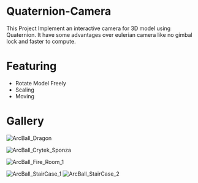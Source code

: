 
# Quaternion-Camera
This Project Implement an interactive camera for 3D model using Quaternion. It have some advantages over eulerian camera like no gimbal lock and faster to compute.

# Featuring

- Rotate Model Freely
- Scaling
- Moving 

# Gallery 

![ArcBall_Dragon](https://user-images.githubusercontent.com/93391908/140274934-5b6a7c4b-2971-4432-a4a6-d32bdcf33093.png)

![ArcBall_Crytek_Sponza](https://user-images.githubusercontent.com/93391908/140276386-a607255d-d80d-4223-96e4-9e9261535caa.png)

![ArcBall_Fire_Room_1](https://user-images.githubusercontent.com/93391908/140282622-092f9bbe-50c2-4b00-b16a-e1c5edd5b228.png)

![ArcBall_StairCase_1](https://user-images.githubusercontent.com/93391908/140282634-2a48c4ce-eccb-433e-a73b-c380ab03723f.png)
![ArcBall_StairCase_2](https://user-images.githubusercontent.com/93391908/140282637-4dbf747a-1ad3-4f83-b4ba-59b3219b705a.png)

